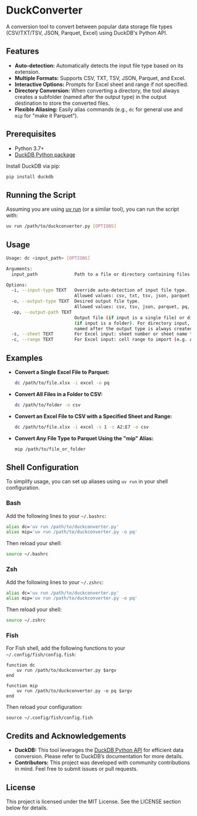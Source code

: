 # DuckConverter

A conversion tool to convert between popular data storage file types (CSV/TXT/TSV, JSON, Parquet, Excel) using DuckDB's Python API.

## Features

- **Auto-detection:** Automatically detects the input file type based on its extension.
- **Multiple Formats:** Supports CSV, TXT, TSV, JSON, Parquet, and Excel.
- **Interactive Options:** Prompts for Excel sheet and range if not specified.
- **Directory Conversion:** When converting a directory, the tool always creates a subfolder (named after the output type) in the output destination to store the converted files.
- **Flexible Aliasing:** Easily alias commands (e.g., `dc` for general use and `mip` for "make it Parquet").

## Prerequisites

- Python 3.7+
- [DuckDB Python package](https://duckdb.org/docs/api/python/reference/)

Install DuckDB via pip:

```bash
pip install duckdb
```

## Running the Script

Assuming you are using [uv run](https://github.com/your/uv-run) (or a similar tool), you can run the script with:

```bash
uv run /path/to/duckconverter.py [OPTIONS]
```

## Usage

```bash
Usage: dc <input_path> [OPTIONS]

Arguments:
  input_path              Path to a file or directory containing files.

Options:
  -i, --input-type TEXT   Override auto-detection of input file type.
                          Allowed values: csv, txt, tsv, json, parquet, pq, excel, ex.
  -o, --output-type TEXT  Desired output file type.
                          Allowed values: csv, tsv, json, parquet, pq, excel, ex.
  -op, --output-path TEXT
                          Output file (if input is a single file) or directory
                          (if input is a folder). For directory input, a subfolder
                          named after the output type is always created.
  -s, --sheet TEXT        For Excel input: sheet number or sheet name to import (e.g. 1 or "Sheet1").
  -c, --range TEXT        For Excel input: cell range to import (e.g. A1:B2).
```

## Examples

- **Convert a Single Excel File to Parquet:**

  ```bash
  dc /path/to/file.xlsx -i excel -o pq
  ```

- **Convert All Files in a Folder to CSV:**

  ```bash
  dc /path/to/folder -o csv
  ```

- **Convert an Excel File to CSV with a Specified Sheet and Range:**

  ```bash
  dc /path/to/file.xlsx -i excel -s 1 -c A2:E7 -o csv
  ```

- **Convert Any File Type to Parquet Using the "mip" Alias:**

  ```bash
  mip /path/to/file_or_folder
  ```

## Shell Configuration

To simplify usage, you can set up aliases using `uv run` in your shell configuration.

### Bash

Add the following lines to your `~/.bashrc`:

```bash
alias dc='uv run /path/to/duckconverter.py'
alias mip='uv run /path/to/duckconverter.py -o pq'
```

Then reload your shell:

```bash
source ~/.bashrc
```

### Zsh

Add the following lines to your `~/.zshrc`:

```zsh
alias dc='uv run /path/to/duckconverter.py'
alias mip='uv run /path/to/duckconverter.py -o pq'
```

Then reload your shell:

```zsh
source ~/.zshrc
```

### Fish

For Fish shell, add the following functions to your `~/.config/fish/config.fish`:

```fish
function dc
    uv run /path/to/duckconverter.py $argv
end

function mip
    uv run /path/to/duckconverter.py -o pq $argv
end
```

Then reload your configuration:

```fish
source ~/.config/fish/config.fish
```

## Credits and Acknowledgements

- **DuckDB:** This tool leverages the [DuckDB Python API](https://duckdb.org/docs/api/python/reference/) for efficient data conversion. Please refer to DuckDB’s documentation for more details.
- **Contributors:** This project was developed with community contributions in mind. Feel free to submit issues or pull requests.

## License

This project is licensed under the MIT License. See the LICENSE section below for details.


